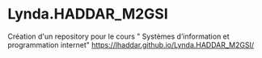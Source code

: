# Lynda.HADDAR_M2GSI
Création d'un repository pour le cours " Systèmes d’information et programmation internet"
https://lhaddar.github.io/Lynda.HADDAR_M2GSI/
